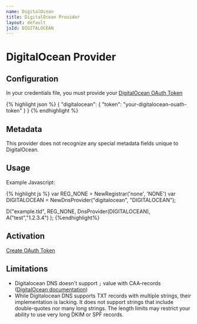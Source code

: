 ```yaml
---
name: DigitalOcean
title: DigitalOcean Provider
layout: default
jsId: DIGITALOCEAN
---
```

# DigitalOcean Provider

## Configuration
In your credentials file, you must provide your
[DigitalOcean OAuth Token](https://cloud.digitalocean.com/settings/applications)

{% highlight json %}
{
  "digitalocean": {
    "token": "your-digitalocean-ouath-token"
  }
}
{% endhighlight %}

## Metadata
This provider does not recognize any special metadata fields unique to DigitalOcean.

## Usage
Example Javascript:

{% highlight js %}
var REG_NONE = NewRegistrar('none', 'NONE')
var DIGITALOCEAN = NewDnsProvider("digitalocean", "DIGITALOCEAN");

D("example.tld", REG_NONE, DnsProvider(DIGITALOCEAN),
    A("test","1.2.3.4")
);
{%endhighlight%}

## Activation
[Create OAuth Token](https://cloud.digitalocean.com/settings/applications)

## Limitations

- Digitalocean DNS doesn't support `;` value with CAA-records ([DigitalOcean documentation](https://www.digitalocean.com/docs/networking/dns/how-to/create-caa-records/))
- While Digitalocean DNS supports TXT records with multiple strings,
  their implementation is lacking. It does not support strings that
  include double-quotes nor many long strings. The length limits may
  restrict your ability to use very long DKIM or SPF records.

